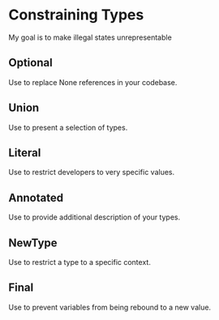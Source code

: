 # Constraining Types

My goal is to make illegal states unrepresentable

## Optional
Use to replace None references in your codebase.


## Union
Use to present a selection of types.



## Literal
Use to restrict developers to very specific values.


## Annotated
Use to provide additional description of your types.


## NewType
Use to restrict a type to a specific context.


## Final
Use to prevent variables from being rebound to a new value.